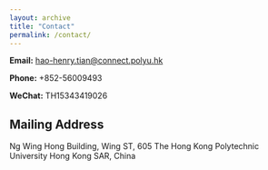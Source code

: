```yaml
---
layout: archive
title: "Contact"
permalink: /contact/
---
```

<!-- Google tag (gtag.js) -->
<script async src="https://www.googletagmanager.com/gtag/js?id=G-XQNNHHYQ5D"></script>
<script>
  window.dataLayer = window.dataLayer || [];
  function gtag(){dataLayer.push(arguments);}
  gtag('js', new Date());

  gtag('config', 'G-XQNNHHYQ5D');
</script>

**Email:** hao-henry.tian@connect.polyu.hk

**Phone:** +852-56009493

**WeChat:** TH15343419026

## Mailing Address  
Ng Wing Hong Building, Wing ST, 605
The Hong Kong Polytechnic University
Hong Kong SAR, China
